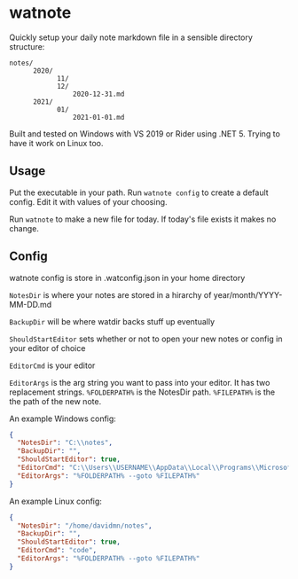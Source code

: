 # watnote

Quickly setup your daily note markdown file in a sensible directory structure:

```
notes/
      2020/
            11/
            12/
                2020-12-31.md
      2021/
            01/
                2021-01-01.md

```

Built and tested on Windows with VS 2019 or Rider using .NET 5. Trying to have it work on Linux too.

## Usage

Put the executable in your path. Run `watnote config` to create a default config. Edit it with values of your choosing.

Run `watnote` to make a new file for today. If today's file exists it makes no change.

## Config

watnote config is store in .watconfig.json in your home directory



`NotesDir` is where your notes are stored in a hirarchy of year/month/YYYY-MM-DD.md

`BackupDir` will be where watdir backs stuff up eventually

`ShouldStartEditor` sets whether or not to open your new notes or config in your editor of choice

`EditorCmd` is your editor

`EditorArgs` is the arg string you want to pass into your editor. It has two replacement strings. `%FOLDERPATH%` is the NotesDir path. `%FILEPATH%` is the the path of the new note.

An example Windows config:

``` JSON
{
  "NotesDir": "C:\\notes",
  "BackupDir": "",
  "ShouldStartEditor": true,
  "EditorCmd": "C:\\Users\\USERNAME\\AppData\\Local\\Programs\\Microsoft VS Code\\Code.exe",
  "EditorArgs": "%FOLDERPATH% --goto %FILEPATH%"
}
```

An example Linux config:

``` JSON
{
  "NotesDir": "/home/davidmn/notes",
  "BackupDir": "",
  "ShouldStartEditor": true,
  "EditorCmd": "code",
  "EditorArgs": "%FOLDERPATH% --goto %FILEPATH%"
}
```